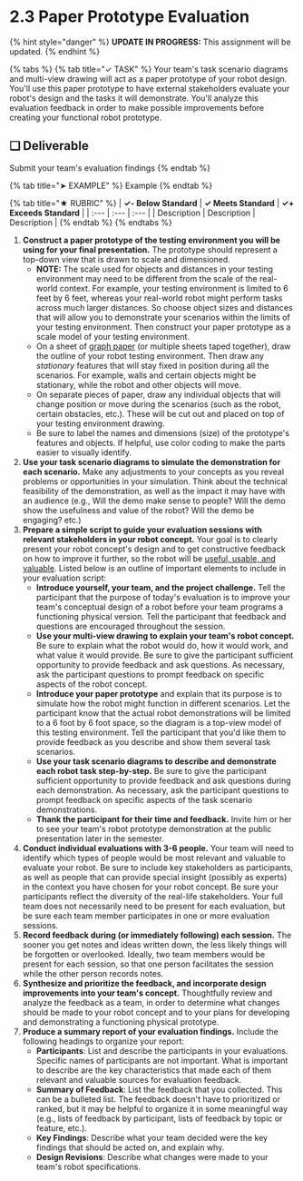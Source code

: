 # 2.3 Paper Prototype Evaluation

{% hint style="danger" %}
**UPDATE IN PROGRESS:** This assignment will be updated.
{% endhint %}

{% tabs %}
{% tab title="✓ TASK" %}
Your team's task scenario diagrams and multi-view drawing will act as a paper prototype of your robot design. You'll use this paper prototype to have external stakeholders evaluate your robot's design and the tasks it will demonstrate. You'll analyze this evaluation feedback in order to make possible improvements before creating your functional robot prototype.

## **❏ Deliverable**

Submit your team's evaluation findings
{% endtab %}

{% tab title="➤ EXAMPLE" %}
Example
{% endtab %}

{% tab title="★ RUBRIC" %}
| **✓- Below Standard** | **✓ Meets Standard** | **✓+ Exceeds Standard** |
| :--- | :--- | :--- |
| Description | Description | Description |
{% endtab %}
{% endtabs %}

1. **Construct a paper prototype of the testing environment you will be using for your final presentation.** The prototype should represent a top-down view that is drawn to scale and dimensioned.
   * **NOTE:** The scale used for objects and distances in your testing environment may need to be different from the scale of the real-world context. For example, your testing environment is limited to 6 feet by 6 feet, whereas your real-world robot might perform tasks across much larger distances. So choose object sizes and distances that will allow you to demonstrate your scenarios within the limits of your testing environment. Then construct your paper prototype as a scale model of your testing environment.
   * On a sheet of [graph paper](https://incompetech.com/graphpaper/plain/) \(or multiple sheets taped together\), draw the outline of your robot testing environment. Then draw any _stationary_ features that will stay fixed in position during all the scenarios. For example, walls and certain objects might be stationary, while the robot and other objects will move.
   * On separate pieces of paper, draw any individual objects that will change position or move during the scenarios \(such as the robot, certain obstacles, etc.\). These will be cut out and placed on top of your testing environment drawing.
   * Be sure to label the names and dimensions \(size\) of the prototype's features and objects. If helpful, use color coding to make the parts easier to visually identify.
2. **Use your task scenario diagrams to simulate the demonstration for each scenario.** Make any adjustments to your concepts as you reveal problems or opportunities in your simulation. Think about the technical feasibility of the demonstration, as well as the impact it may have with an audience \(e.g., Will the demo make sense to people? Will the demo show the usefulness and value of the robot? Will the demo be engaging? etc.\)
3. **Prepare a simple script to guide your evaluation sessions with relevant stakeholders in your robot concept.** Your goal is to clearly present your robot concept's design and to get constructive feedback on how to improve it further, so the robot will be [useful, usable, and valuable](https://cxd.gitbooks.io/robotics-project/content/project-challenge.html#criteria). Listed below is an outline of important elements to include in your evaluation script:
   * **Introduce yourself, your team, and the project challenge.** Tell the participant that the purpose of today's evaluation is to improve your team's conceptual design of a robot before your team programs a functioning physical version. Tell the participant that feedback and questions are encouraged throughout the session.
   * **Use your multi-view drawing to explain your team's robot concept.** Be sure to explain what the robot would do, how it would work, and what value it would provide. Be sure to give the participant sufficient opportunity to provide feedback and ask questions. As necessary, ask the participant questions to prompt feedback on specific aspects of the robot concept.
   * **Introduce your paper prototype** and explain that its purpose is to simulate how the robot might function in different scenarios. Let the participant know that the actual robot demonstrations will be limited to a 6 foot by 6 foot space, so the diagram is a top-view model of this testing environment. Tell the participant that you'd like them to provide feedback as you describe and show them several task scenarios.
   * **Use your task scenario diagrams to describe and demonstrate each robot task step-by-step.** Be sure to give the participant sufficient opportunity to provide feedback and ask questions during each demonstration. As necessary, ask the participant questions to prompt feedback on specific aspects of the task scenario demonstrations.
   * **Thank the participant for their time and feedback.** Invite him or her to see your team's robot prototype demonstration at the public presentation later in the semester.
4. **Conduct individual evaluations with 3-6 people.** Your team will need to identify which types of people would be most relevant and valuable to evaluate your robot. Be sure to include key stakeholders as participants, as well as people that can provide special insight \(possibly as experts\) in the context you have chosen for your robot concept. Be sure your participants reflect the diversity of the real-life stakeholders. Your full team does not necessarily need to be present for each evaluation, but be sure each team member participates in one or more evaluation sessions.
5. **Record feedback during \(or immediately following\) each session.** The sooner you get notes and ideas written down, the less likely things will be forgotten or overlooked. Ideally, two team members would be present for each session, so that one person facilitates the session while the other person records notes.
6. **Synthesize and prioritize the feedback, and incorporate design improvements into your team's concept.** Thoughtfully review and analyze the feedback as a team, in order to determine what changes should be made to your robot concept and to your plans for developing and demonstrating a functioning physical prototype.
7. **Produce a summary report of your evaluation findings.** Include the following headings to organize your report:
   * **Participants**: List and describe the participants in your evaluations. Specific names of participants are not important. What is important to describe are the key characteristics that made each of them relevant and valuable sources for evaluation feedback.
   * **Summary of Feedback**: List the feedback that you collected. This can be a bulleted list. The feedback doesn't have to prioritized or ranked, but it may be helpful to organize it in some meaningful way \(e.g., lists of feedback by participant, lists of feedback by topic or feature, etc.\).
   * **Key Findings**: Describe what your team decided were the key findings that should be acted on, and explain why.
   * **Design Revisions**: Describe what changes were made to your team's robot specifications.

